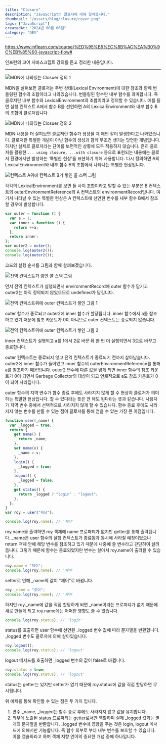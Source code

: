 ```yaml
---
title: "Closure"
description: "JavaScript의 클로저에 대해 알아봅니다."
thumbnail: "/assets/blog/closure/cover.png"
tags: ["JavaScript"]
createdAt: "2024년 08월 06일"
category: "DEV"
---
```


https://www.inflearn.com/course/%ED%95%B5%EC%8B%AC%EA%B0%9C%EB%85%90-javascript-flow#

인프런의 코어 자바스크립트 강의를 듣고 정리한 내용입니다.

---

![MDN에 나와있는 Closuer 정의 1](/assets/blog/closuer/1.png)

MDN을 살펴보면 클로저는 주변 상태(Lexical Environment)에 대한 참조와 함께 번들링된 함수의 조합이라고 나와있습니다.
번들링된 함수란 내부 함수를 의미합니다.
즉 클로저란 내부 함수와 LexicalEnvironment의 조합이라고 정의할 수 있습니다.
예를 들면 실행 컨텍스트 A에서 함수 B를 선언하면 A의 LexicalEnvironment와 내부 함수 B의 조합이 클로저입니다.

![MDN에 나와있는 Closuer 정의 2](/assets/blog/closure/2.png)

MDN 내용을 더 살펴보면 클로저란 함수가 생성될 때 매번 같이 발생한다고 나와있습니다.
클로저란 특별한 개념이 아닌 함수의 생성과 함께 무조건 생기는 당연한 개념입니다.
하지만 실제로 클로저라는 단어를 보편적인 상황에 모두 적용하지 않습니다.
흔히 클로저를 활용한 `... using closure, ...with closure` 등으로 표현되는 내용에는 클로저 환경에서만 발생하는 '특별한 현상'을 표현하기 위해 사용합니다.
다시 정의하면 A의 LexicalEnvironment와 내부 함수 B의 조합에서 나타나는 특별한 현상입니다.

![컨텍스트 A위에 컨텍스트 B가 쌓인 콜 스택 그림](/assets/blog/closure/3.png)

각각의 LexicalEnvironment를 보면 둘 사이 조합이라고 말할 수 있는 부분은 B 컨텍스트의 outerEnvironmentReference와 A 컨텍스트의 environmentRecord입니다.
여기서 나타날 수 있는 특별한 현상은 A 컨텍스트에 선언한 변수를 내부 함수 B에서 참조할 경우에 발생합니다.

```js
var outer = function () {
  var a = 1;
  var inner = function () {
    return ++a;
  };
  return inner;
};
var outer2 = outer();
console.log(outer2());
console.log(outer2());
```

코드의 실행 순서를 그림과 함께 살펴보겠습니다.

![전역 컨텍스트가 쌓인 콜 스택 그림](/assets/blog/closure/4.png)

먼저 전역 컨텍스트가 실행되면서 environmentRecord에 outer 함수가 담기고 outer2는 아직 정의되지 않았으므로 undefined가 담깁니다.

![전역 컨텍스트위에 outer 컨텍스트가 쌓인 그림 1](/assets/blog/closure/5.png)

outer 함수가 종료되고 outer2에 inner 함수가 할당됩니다.
inner 함수에서 a를 참조하고 있기 때문에 참조 카운트가 0이 아니므로 outer 컨텍스트는 종료되지 않습니다.

![전역 컨텍스트위에 outer 컨텍스트가 쌓인 그림 2](/assets/blog/closure/6.png)

inner 컨텍스트가 실행되고 a를 1에서 2로 바꾼 뒤 한 번 더 실행되면서 3으로 바꾸고 종료합니다.

outer 컨텍스트는 종료되지 않고 전역 컨텍스트가 종료되기 전까지 살아남습니다.
outer2에 inner 함수가 들어있고 inner 함수의 outerEnvironmentReference를 통해 a를 참조하기 때문입니다.
outer2 변수에 다른 값을 넣게 되면 inner 함수의 참조 카운트가 0이 되면서 Garbage Collector의 대상이 되고 연쇄적으로 a도 참조 카운트가 0이 되어 사라집니다.

outer 함수의 지역 변수가 함수 종료 후에도 사라지지 않게 할 수 현상이 클로저가 의미하는 특별한 현상입니다.
할 수 있다라는 뜻은 안 해도 된다라는 뜻과 같습니다.
사용자가 지역 변수 중에서 선택적으로 사라지지 않게 할 수 있습니다.
함수 종료 후에도 사라지지 않는 변수를 만들 수 있는 점이 클로저를 통해 얻을 수 있는 가장 큰 이점입니다.

```js
function user(_name) {
  var _logged = true;
  return {
    get name() {
      return _name;
    },
    set name(v) {
      _name = v;
    },
    login() {
      _logged = true;
    },
    logout() {
      _logged = false;
    },
    get status() {
      return _logged ? "login" : "logout";
    },
  };
}
var roy = user("재남");

console.log(roy.name); // '재남'
```

roy.name을 출력하면 roy 객체에 name 프로퍼티가 없지만 getter를 통해 출력됩니다.
\_name은 user 함수의 실행 컨텍스트가 종료됨과 동시에 사라질 예정이었으나 return 객체 안에 해당 변수를 참조하고 있기 때문에 나중에 쓸 변수라고 판단하여 살려둡니다.
그렇기 때문에 함수는 종료되었지만 변수는 살아서 roy.name이 출려될 수 있습니다.

```js
roy.name = "제이";
console.log(roy.name); // '제이'
```

setter로 인해 \_name의 값이 "제이"로 바뀝니다.

```js
roy._name = "로이";
console.log(roy.name); // '제이'
```

하지만 roy.\_name에 값을 직접 할당하게 되면 \_name이라는 프로퍼티가 없기 때문에 새로 만들게 되고 roy.name에는 어떠한 영향도 줄 수 없습니다.

```js
console.log(roy.status); // 'login'
```

status를 호출하면 user 함수에 선언된 \_logged 변수 값에 따라 문자열을 반환합니다.
\_logged 변수도 클로저에 의해 살아있습니다.

```js
roy.logout();
console.log(roy.status); // 'logout'
```

logout 메서드를 호출하면 \_logged 변수의 값이 false로 바뀝니다.

```js
roy.status = true;
console.log(roy.status); // 'logout'
```

status는 getter는 있지만 setter가 없기 때문에 roy.status에 값을 직접 할당하면 무시됩니다.

위 예제를 통해 확인할 수 있는 점은 두 가지 입니다.

1. 변수 \_name, \_logged는 함수 종료 후에도 사라지지 않고 값을 유지합니다.
2. 외부에 노출된 status 프로퍼티는 getter로서만 역할하며 실제 \_logged 값과는 별개의 문자열을 반환합니다. \_logged 변수에 영향을 주는 것은 login, logout 메서드에 의해서만 가능합니다. 즉 함수 외부로 부터 내부 변수를 보호할 수 있습니다. 이를 캡슐화라고 하며 객체 지향 언어의 중요한 개념 중에 하나입니다.
